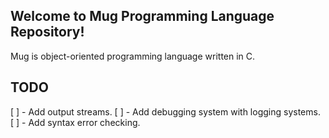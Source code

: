## Welcome to Mug Programming Language Repository!

Mug is object-oriented programming language written in C.

## TODO

[ ] - Add output streams.
[ ] - Add debugging system with logging systems.
[ ] - Add syntax error checking.
